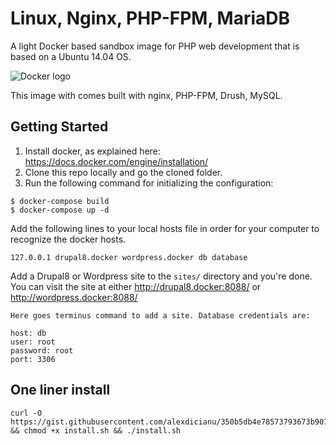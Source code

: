 Linux, Nginx, PHP-FPM, MariaDB
=================

A light Docker based sandbox image for PHP web development that is based on a Ubuntu 14.04 OS. 

![Docker logo](http://upload.wikimedia.org/wikipedia/commons/7/79/Docker_(container_engine)_logo.png "Docker logo")

This image with comes built with nginx, PHP-FPM, Drush, MySQL.

## Getting Started
1. Install docker, as explained here: https://docs.docker.com/engine/installation/
2. Clone this repo locally and go the cloned folder.
3. Run the following command for initializing the configuration: 

```
$ docker-compose build
$ docker-compose up -d
```

Add the following lines to your local hosts file in order for your computer to recognize the docker hosts.

```
127.0.0.1 drupal8.docker wordpress.docker db database
```

Add a Drupal8 or Wordpress site to the `sites/` directory and you're done. You can visit the site at either http://drupal8.docker:8088/ or http://wordpress.docker:8088/

```
Here goes terminus command to add a site. Database credentials are:

host: db
user: root
password: root
port: 3306
```

## One liner install

```
curl -O https://gist.githubusercontent.com/alexdicianu/350b5db4e78573793673b90711cb7398/raw/74347335b24af503f6a2b901c4dd46edbe980138/install.sh && chmod +x install.sh && ./install.sh
```
